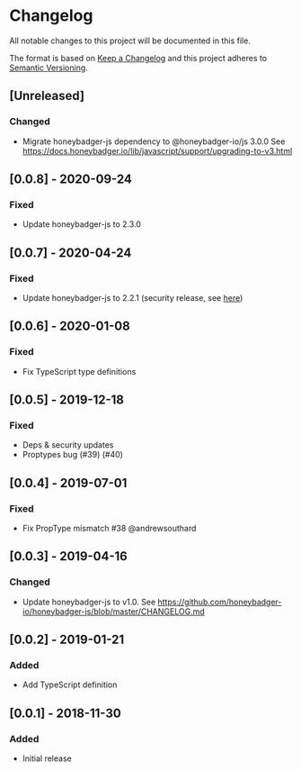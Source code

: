 # Changelog
All notable changes to this project will be documented in this file.

The format is based on [Keep a Changelog](http://keepachangelog.com/en/1.0.0/)
and this project adheres to [Semantic Versioning](http://semver.org/spec/v2.0.0.html).

## [Unreleased]
### Changed
- Migrate honeybadger-js dependency to @honeybadger-io/js 3.0.0
  See https://docs.honeybadger.io/lib/javascript/support/upgrading-to-v3.html

## [0.0.8] - 2020-09-24
### Fixed
- Update honeybadger-js to 2.3.0

## [0.0.7] - 2020-04-24
### Fixed
- Update honeybadger-js to 2.2.1 (security release, see
    [here](https://github.com/honeybadger-io/honeybadger-js/blob/master/CHANGELOG.md#220---2020-03-16))

## [0.0.6] - 2020-01-08
### Fixed
- Fix TypeScript type definitions

## [0.0.5] - 2019-12-18
### Fixed
- Deps & security updates
- Proptypes bug (#39) (#40)

## [0.0.4] - 2019-07-01
### Fixed
- Fix PropType mismatch #38 @andrewsouthard

## [0.0.3] - 2019-04-16
### Changed
- Update honeybadger-js to v1.0. See
  https://github.com/honeybadger-io/honeybadger-js/blob/master/CHANGELOG.md

## [0.0.2] - 2019-01-21
### Added
- Add TypeScript definition

## [0.0.1] - 2018-11-30
### Added
- Initial release
